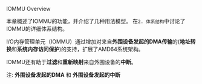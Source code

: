 
IOMMU Overview


本章概述了IOMMU的功能，并介绍了几种用法模型。 在`2. 体系结构`中讨论了IOMMU的详细体系结构。

I/O内存管理单元（IOMMU）通过增加对来自**外围设备发起的DMA传输**的(**地址转换**和**系统内存访问保护**)的支持，扩展了AMD64系统架构。 

IOMMU还有助于**过滤**和**重新映射**来自外围设备的**中断**。

注: **外围设备发起的DMA** 和 **外围设备发起的中断**